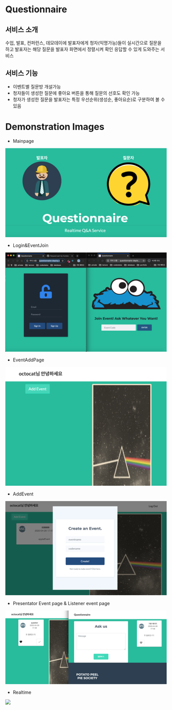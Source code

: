 # Questionnaire

## 서비스 소개

수업, 발표, 컨퍼런스, 데모데이에 발표자에게 청자(익명가능)들이 실시간으로 질문을 하고 발표자는 해당 질문을 발표자 화면에서 정렬시켜 확인 응답할 수 있게 도와주는 서비스

## 서비스 기능

- 이벤트별 질문방 개설가능
- 청자들이 생성한 질문에 좋아요 버튼을 통해 질문의 선호도 확인 가능
- 청자가 생성한 질문을 발표자는 특정 우선순위(생성순, 좋아요순)로 구분하여 볼 수 있음

# Demonstration Images 

- Mainpage
<img src="/src/assets/img/main.png?raw=true">

- Login&EventJoin
<img src="/src/assets/img/login.png?raw=true">

- EventAddPage
<img src="/src/assets/img/event.png?raw=true">

- AddEvent
<img src="/src/assets/img/eventcreate.png?raw=true">

- Presentator Event page & Listener event page
<img src="/src/assets/img/event2.png?raw=true">

- Realtime
<img src="/src/assets/img/realtime.gif?raw=true">

